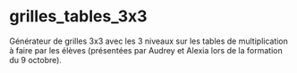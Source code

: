 # grilles_tables_3x3

Générateur de grilles 3x3 avec les 3 niveaux sur les tables de multiplication à faire par les élèves
(présentées par Audrey et Alexia lors de la formation du 9 octobre).
